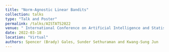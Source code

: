 ```yaml
---
title: "Norm-Agnostic Linear Bandits"
collection: talks
type: "Talk and Poster"
permalink: /talks/AISTATS2022
venue: " International Conference on Artificial Intelligence and Statistic (AISTATS) "
date: 2022-03-18
location: "Virtual"
authors: Spencer (Brady) Gales, Sunder Sethuraman and Kwang-Sung Jun
---
```



